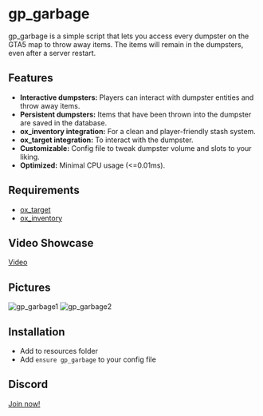 # gp_garbage
gp_garbage is a simple script that lets you access every dumpster on the GTA5 map to throw away items. The items will remain in the dumpsters, even after a server restart.

## Features
- **Interactive dumpsters:** Players can interact with dumpster entities and throw away items.
- **Persistent dumpsters:** Items that have been thrown into the dumpster are saved in the database.
- **ox_inventory integration:** For a clean and player-friendly stash system.
- **ox_target integration:** To interact with the dumpster.
- **Customizable:** Config file to tweak dumpster volume and slots to your liking.
- **Optimized:** Minimal CPU usage (<=0.01ms).

## Requirements
- [ox_target](https://github.com/overextended/ox_target)
- [ox_inventory](https://github.com/overextended/ox_inventory)

## Video Showcase
[Video](https://www.youtube.com/watch?v=-riihI1u0Hs)

## Pictures
![gp_garbage1](https://github.com/user-attachments/assets/b58e3de9-a0c9-400c-ae4d-83197592ef0c)
![gp_garbage2](https://github.com/user-attachments/assets/1772792b-efb1-4e56-a52f-d6df56a1377b)

## Installation
- Add to resources folder
- Add `ensure gp_garbage` to your config file

## Discord
[Join now!](discord.com/invite/APVWnAV475)
